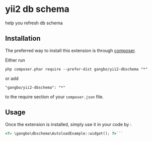 yii2 db schema 
===============
help you refresh db schema

Installation
------------

The preferred way to install this extension is through [composer](http://getcomposer.org/download/).

Either run

```
php composer.phar require --prefer-dist gangbo/yii2-dbschema "*"
```

or add

```
"gangbo/yii2-dbschema": "*"
```

to the require section of your `composer.json` file.


Usage
-----

Once the extension is installed, simply use it in your code by  :

```php
<?= \gangbo\dbschema\AutoloadExample::widget(); ?>```